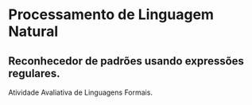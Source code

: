 # Processamento de Linguagem Natural

## Reconhecedor de padrões usando expressões regulares.

Atividade Avaliativa de Linguagens Formais.
